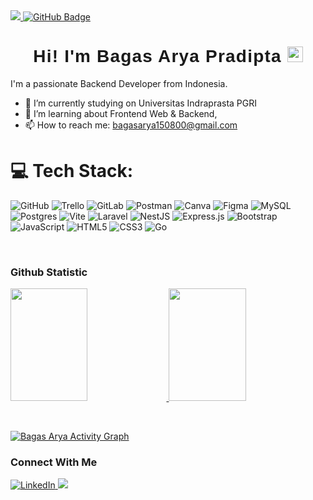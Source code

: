 <a href="https://github.com/bagasarya15/github-profile-views-counter">
    <img src="https://komarev.com/ghpvc/?username=bagasarya15">
</a>
<a href="https://github.com/bagasarya15?tab=followers">
  <img src="https://img.shields.io/github/followers/bagasarya15?label=Followers&style=social" alt="GitHub Badge">
</a>

<h1 style="text-align:center;border:0;font-family:'Poppins',sans-serif;font-weight:600;letter-spacing:1.2px;" align="center">Hi! I'm Bagas Arya Pradipta <img src="https://media.giphy.com/media/hvRJCLFzcasrR4ia7z/giphy.gif" width="25px"> </h1>

I'm a passionate Backend Developer from Indonesia.
- 🔭 I’m currently studying on Universitas Indraprasta PGRI
- 🌱 I’m learning about Frontend Web & Backend, 
- 📫 How to reach me: bagasarya150800@gmail.com

# 💻 Tech Stack:
![GitHub](https://img.shields.io/badge/github-%23121011.svg?style=flat&logo=github&logoColor=white) ![Trello](https://img.shields.io/badge/Trello-%23026AA7.svg?style=flat&logo=Trello&logoColor=white) ![GitLab](https://img.shields.io/badge/gitlab-%23181717.svg?style=flat&logo=gitlab&logoColor=white) ![Postman](https://img.shields.io/badge/Postman-FF6C37?style=flat&logo=postman&logoColor=white) ![Canva](https://img.shields.io/badge/Canva-%2300C4CC.svg?style=flat&logo=Canva&logoColor=white) ![Figma](https://img.shields.io/badge/figma-%23F24E1E.svg?style=flat&logo=figma&logoColor=white) ![MySQL](https://img.shields.io/badge/mysql-4479A1.svg?style=flat&logo=mysql&logoColor=white) ![Postgres](https://img.shields.io/badge/postgres-%23316192.svg?style=flat&logo=postgresql&logoColor=white) ![Vite](https://img.shields.io/badge/vite-%23646CFF.svg?style=flat&logo=vite&logoColor=white) ![Laravel](https://img.shields.io/badge/laravel-%23FF2D20.svg?style=flat&logo=laravel&logoColor=white) ![NestJS](https://img.shields.io/badge/nestjs-%23E0234E.svg?style=flat&logo=nestjs&logoColor=white) ![Express.js](https://img.shields.io/badge/express.js-%23404d59.svg?style=flat&logo=express&logoColor=%2361DAFB) ![Bootstrap](https://img.shields.io/badge/bootstrap-%238511FA.svg?style=flat&logo=bootstrap&logoColor=white) ![JavaScript](https://img.shields.io/badge/javascript-%23323330.svg?style=flat&logo=javascript&logoColor=%23F7DF1E) ![HTML5](https://img.shields.io/badge/html5-%23E34F26.svg?style=flat&logo=html5&logoColor=white) ![CSS3](https://img.shields.io/badge/css3-%231572B6.svg?style=flat&logo=css3&logoColor=white) ![Go](https://img.shields.io/badge/go-%2300ADD8.svg?style=flat&logo=go&logoColor=white)

<br>
  
### Github Statistic
<p align="left">
    
<a href="https://github.com/bagasarya15">
  <img height="180em" width="49.5%" src="https://github-readme-stats-eight-theta.vercel.app/api?username=bagasarya15&show_icons=true&theme=algolia&include_all_commits=true&count_private=true"/>
  <img height="180em" width="49.5%" src="https://github-readme-stats-eight-theta.vercel.app/api/top-langs/?username=bagasarya15&layout=compact&langs_count=8&theme=algolia"/>
</a>
  
</p>
<br>

<a href="https://github.com/Ashutosh00710/github-readme-activity-graph" style="margin-top: 50%;" ><img alt="Bagas Arya Activity Graph" src="https://github-readme-activity-graph.vercel.app/graph?username=bagasarya15&bg_color=050f2c&color=58a6ff&line=000080&point=FFFFFF&area=true&hide_border=true" /></a>

### Connect With Me
<a href="https://www.linkedin.com/in/bagas-a-048582132/">
  <img src="https://img.icons8.com/fluent/48/000000/linkedin.png" alt="LinkedIn">
<a href = "mailto:bagasarya150800@gmail.com">
  <img src="https://img.icons8.com/fluent/48/000000/gmail.png"/>
</a>
